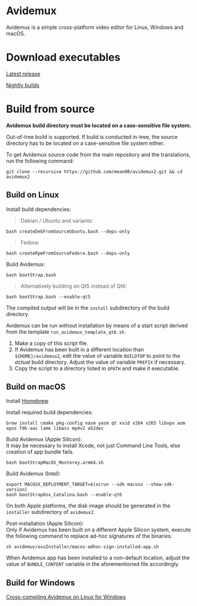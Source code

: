 # Avidemux 

Avidemux is a simple cross-platform video editor for Linux, Windows and macOS.

# Download executables

[Latest release](https://github.com/mean00/avidemux2/releases/latest)

[Nightly builds](https://www.avidemux.org/nightly/)

# Build from source

**Avidemux build directory must be located on a case-sensitive file system.**

Out-of-tree build is supported. If build is conducted in-tree, the source
directory has to be located on a case-sensitive file system either.

To get Avidemux source code from the main repository and the translations,
run the following command:
```
git clone --recursive https://github.com/mean00/avidemux2.git && cd avidemux2
```


## Build on Linux

Install build dependencies:

> Debian / Ubuntu and variants:
```
bash createDebFromSourceUbuntu.bash --deps-only
```
> Fedora:
```
bash createRpmFromSourceFedora.bash --deps-only
```
Build Avidemux:
```
bash bootStrap.bash
```
> Alternatively building on Qt5 instead of Qt6:
```
bash bootStrap.bash --enable-qt5
```

The compiled output will be in the `install` subdirectory of the build directory.

Avidemux can be run without installation by means of a start script derived
from the template `run_avidemux_template_qt6.sh`.

1. Make a copy of this script file.
2. If Avidemux has been built in a different location than `${HOME}/avidemux2`,
edit the value of variable `BUILDTOP` to point to the *actual* build directory.
Adjust the value of variable `PREFIX` if necessary.
3. Copy the script to a directory listed in `$PATH` and make it executable.


## Build on macOS

Install [Homebrew](https://github.com/Homebrew/brew)

Install required build dependencies:
```
brew install cmake pkg-config nasm yasm qt xvid x264 x265 libvpx aom opus fdk-aac lame libass mp4v2 a52dec
```

Build Avidemux (Apple Silicon):  
It may be necessary to install Xcode, not just Command Line Tools, else creation of app bundle fails.
```
bash bootStrapMacOS_Monterey.arm64.sh
```

Build Avidemux (Intel):
```
export MACOSX_DEPLOYMENT_TARGET=$(xcrun --sdk macosx --show-sdk-version)
bash bootStrapOsx_Catalina.bash --enable-qt6
```
On both Apple platforms, the disk image should be generated in the `installer`
subdirectory of `avidemux2`.

Post-installation (Apple Silicon):  
Only if Avidemux has been built on a different Apple Silicon system,
execute the following command to replace ad-hoc signatures of the binaries:
```
sh avidemux/osxInstaller/macos-adhoc-sign-installed-app.sh
```
When Avidemux app has been installed to a non-default location, adjust the value
of `BUNDLE_CONTENT` variable in the aforementioned file accordingly.

## Build for Windows

[Cross-compiling Avidemux on Linux for Windows](https://github.com/mean00/avidemux2/blob/master/cross-compiling.txt)

